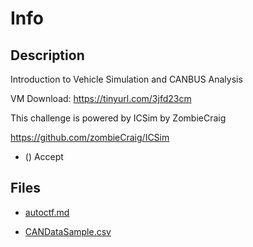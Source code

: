 # Info

## Description

Introduction to Vehicle Simulation and CANBUS Analysis

VM Download: https://tinyurl.com/3jfd23cm

This challenge is powered by ICSim by ZombieCraig
https://github.com/zombieCraig/ICSim

* () Accept

## Files

* [autoctf.md](<files/autoctf.md>)

* [CANDataSample.csv](<files/CANDataSample.csv>)

